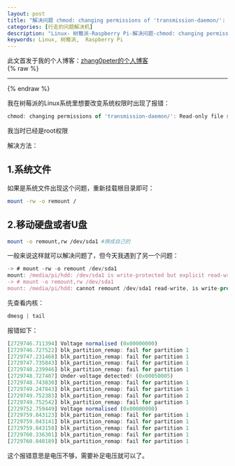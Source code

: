 ```yaml
---
layout: post
title: "解决问题 chmod: changing permissions of 'transmission-daemon/': Read-only file system和mount: /media/pi/hdd: /dev/sda1 is write-protected but explicit read-write mode requested."
categories: [行走的问题解决机]
description: "Linux- 树莓派-Raspberry Pi-解决问题-chmod: changing permissions of 'transmission-daemon/': Read-only file system和mount: /media/pi/hdd: /dev/sda1 is write-protected but explicit read-write mode requested."
keywords: Linux, 树莓派,  Raspberry Pi
---
```


此文首发于我的个人博客：[zhang0peter的个人博客](https://zhang0peter.com)         
{% raw %}
***          
{% endraw %}

我在树莓派的Linux系统里想要改变系统权限时出现了报错：
```js
chmod: changing permissions of 'transmission-daemon/': Read-only file system
```
我当时已经是root权限

解决方法：
## 1.系统文件
如果是系统文件出现这个问题，重新挂载根目录即可：
```bash
mount -rw -o remount /
```
## 2.移动硬盘或者U盘
```bash
mount -o remount,rw /dev/sda1 #换成自己的
```

一般来说这样就可以解决问题了，但今天我遇到了另一个问题：

```js
-> # mount -rw -o remount /dev/sda1
mount: /media/pi/hdd: /dev/sda1 is write-protected but explicit read-write mode requested.
-> # mount -o remount,rw /dev/sda1
mount: /media/pi/hdd: cannot remount /dev/sda1 read-write, is write-protected.
```
先查看内核：
```js
dmesg | tail
```
报错如下：
```js
[2729746.711394] Voltage normalised (0x00000000)
[2729746.727522] blk_partition_remap: fail for partition 1
[2729747.231468] blk_partition_remap: fail for partition 1
[2729747.735843] blk_partition_remap: fail for partition 1
[2729748.239946] blk_partition_remap: fail for partition 1
[2729748.727407] Under-voltage detected! (0x00050005)
[2729748.743830] blk_partition_remap: fail for partition 1
[2729749.247843] blk_partition_remap: fail for partition 1
[2729749.752383] blk_partition_remap: fail for partition 1
[2729749.752542] blk_partition_remap: fail for partition 1
[2729752.759449] Voltage normalised (0x00000000)
[2729759.843123] blk_partition_remap: fail for partition 1
[2729759.843141] blk_partition_remap: fail for partition 1
[2729759.843158] blk_partition_remap: fail for partition 1
[2729760.336301] blk_partition_remap: fail for partition 1
[2729760.840189] blk_partition_remap: fail for partition 1
```
这个报错意思是电压不够，需要补足电压就可以了。

